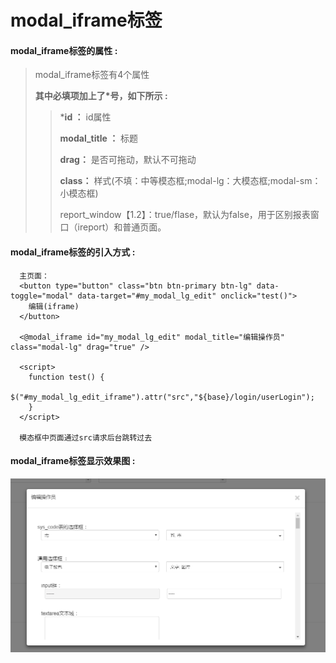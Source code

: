 # modal\_iframe**标签**

#### modal\_iframe**标签的属性 :**

> modal\_iframe标签有4个属性
>
> **其中必填项加上了\*号，如下所示 :**
>
> > \***id ：** id属性
> >
> > **modal\_title ：** 标题
> >
> > **drag：** 是否可拖动，默认不可拖动
> >
> > **class：** 样式\(不填：中等模态框;modal-lg：大模态框;modal-sm：小模态框\)
> >
> > report\_window【1.2】：true/flase，默认为false，用于区别报表窗口（ireport）和普通页面。

#### modal\_iframe标签的引入方式 :

```
  主页面：
  <button type="button" class="btn btn-primary btn-lg" data-toggle="modal" data-target="#my_modal_lg_edit" onclick="test()">
    编辑(iframe)
  </button>

  <@modal_iframe id="my_modal_lg_edit" modal_title="编辑操作员" class="modal-lg" drag="true" />

  <script>
    function test() {
      $("#my_modal_lg_edit_iframe").attr("src","${base}/login/userLogin");
    }
  </script>

  模态框中页面通过src请求后台跳转过去
```

#### modal\_iframe标签显示效果图 :

![](/assets/modal_iframe.png)


